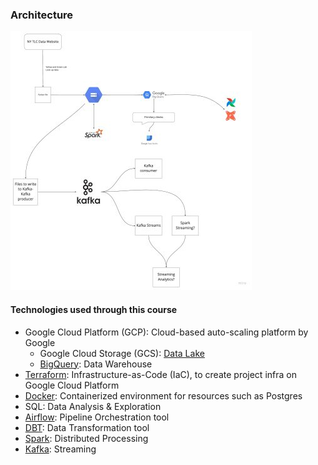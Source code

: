 ### Architecture

![images/architecture/](../images/architecture/small_arch_1.jpg)

#### Technologies used through this course

* Google Cloud Platform (GCP): Cloud-based auto-scaling platform by Google
  * Google Cloud Storage (GCS): [Data Lake](https://aws.amazon.com/big-data/datalakes-and-analytics/what-is-a-data-lake/)
  * [BigQuery](https://cloud.google.com/bigquery/): Data Warehouse
* [Terraform](https://www.terraform.io/downloads): Infrastructure-as-Code (IaC), to create project infra on Google Cloud Platform
* [Docker](https://docs.docker.com/engine/install/): Containerized environment for resources such as Postgres
* SQL: Data Analysis & Exploration
* [Airflow](https://airflow.apache.org/): Pipeline Orchestration tool
* [DBT](https://www.getdbt.com/): Data Transformation tool
* [Spark](https://spark.apache.org/): Distributed Processing
* [Kafka](https://kafka.apache.org/): Streaming
